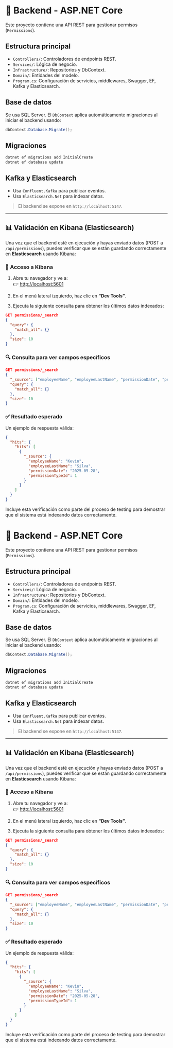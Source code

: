 # 🔧 Backend - ASP.NET Core

Este proyecto contiene una API REST para gestionar permisos (`Permissions`).

## Estructura principal

- `Controllers/`: Controladores de endpoints REST.
- `Services/`: Lógica de negocio.
- `Infrastructure/`: Repositorios y DbContext.
- `Domain/`: Entidades del modelo.
- `Program.cs`: Configuración de servicios, middlewares, Swagger, EF, Kafka y Elasticsearch.

## Base de datos

Se usa SQL Server. El `DbContext` aplica automáticamente migraciones al iniciar el backend usando:

```csharp
dbContext.Database.Migrate();
```

## Migraciones

```bash
dotnet ef migrations add InitialCreate
dotnet ef database update
```

## Kafka y Elasticsearch

- Usa `Confluent.Kafka` para publicar eventos.
- Usa `Elasticsearch.Net` para indexar datos.

> El backend se expone en `http://localhost:5147`.

---

## 📊 Validación en Kibana (Elasticsearch)

Una vez que el backend esté en ejecución y hayas enviado datos (POST a `/api/permissions`), puedes verificar que se están guardando correctamente en **Elasticsearch** usando Kibana:

### 🧭 Acceso a Kibana

1. Abre tu navegador y ve a:  
   👉 [http://localhost:5601](http://localhost:5601)

2. En el menú lateral izquierdo, haz clic en **“Dev Tools”**.

3. Ejecuta la siguiente consulta para obtener los últimos datos indexados:

```json
GET permissions/_search
{
  "query": {
    "match_all": {}
  },
  "size": 10
}
```

### 🔍 Consulta para ver campos específicos

```json
GET permissions/_search
{
  "_source": ["employeeName", "employeeLastName", "permissionDate", "permissionTypeId"],
  "query": {
    "match_all": {}
  },
  "size": 10
}
```

### ✅ Resultado esperado

Un ejemplo de respuesta válida:

```json
{
  "hits": {
    "hits": [
      {
        "_source": {
          "employeeName": "Kevin",
          "employeeLastName": "Silva",
          "permissionDate": "2025-05-28",
          "permissionTypeId": 1
        }
      }
    ]
  }
}
```

Incluye esta verificación como parte del proceso de testing para demostrar que el sistema está indexando datos correctamente.
# 🔧 Backend - ASP.NET Core

Este proyecto contiene una API REST para gestionar permisos (`Permissions`).

## Estructura principal

- `Controllers/`: Controladores de endpoints REST.
- `Services/`: Lógica de negocio.
- `Infrastructure/`: Repositorios y DbContext.
- `Domain/`: Entidades del modelo.
- `Program.cs`: Configuración de servicios, middlewares, Swagger, EF, Kafka y Elasticsearch.

## Base de datos

Se usa SQL Server. El `DbContext` aplica automáticamente migraciones al iniciar el backend usando:

```csharp
dbContext.Database.Migrate();
```

## Migraciones

```bash
dotnet ef migrations add InitialCreate
dotnet ef database update
```

## Kafka y Elasticsearch

- Usa `Confluent.Kafka` para publicar eventos.
- Usa `Elasticsearch.Net` para indexar datos.

> El backend se expone en `http://localhost:5147`.

---

## 📊 Validación en Kibana (Elasticsearch)

Una vez que el backend esté en ejecución y hayas enviado datos (POST a `/api/permissions`), puedes verificar que se están guardando correctamente en **Elasticsearch** usando Kibana:

### 🧭 Acceso a Kibana

1. Abre tu navegador y ve a:  
   👉 [http://localhost:5601](http://localhost:5601)

2. En el menú lateral izquierdo, haz clic en **“Dev Tools”**.

3. Ejecuta la siguiente consulta para obtener los últimos datos indexados:

```json
GET permissions/_search
{
  "query": {
    "match_all": {}
  },
  "size": 10
}
```

### 🔍 Consulta para ver campos específicos

```json
GET permissions/_search
{
  "_source": ["employeeName", "employeeLastName", "permissionDate", "permissionTypeId"],
  "query": {
    "match_all": {}
  },
  "size": 10
}
```

### ✅ Resultado esperado

Un ejemplo de respuesta válida:

```json
{
  "hits": {
    "hits": [
      {
        "_source": {
          "employeeName": "Kevin",
          "employeeLastName": "Silva",
          "permissionDate": "2025-05-28",
          "permissionTypeId": 1
        }
      }
    ]
  }
}
```

Incluye esta verificación como parte del proceso de testing para demostrar que el sistema está indexando datos correctamente.
